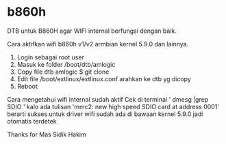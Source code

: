 # b860h
DTB untuk B860H agar WIFI internal berfungsi dengan baik.


Cara aktifkan wifi b860h v1/v2 armbian kernel 5.9.0 dan lainnya.
1. Login sebagai root user
2. Masuk ke folder /boot/dtb/amlogic
3. Copy file dtb amlogic 
    $ git clone 
4. Edit file /boot/extlinux/extlinux.conf arahkan ke dtb yg dicopy
5. Reboot

Cara mengetahui wifi internal sudah aktif
Cek di terminal ' dmesg |grep SDIO '
kalo ada tulisan 'mmc2: new high speed SDIO card at address 0001' berarti sukses
untuk driver wifi sudah ada di bawaan kernel 5.9.0 jadi otomatis terdetek


Thanks for Mas Sidik Hakim 
